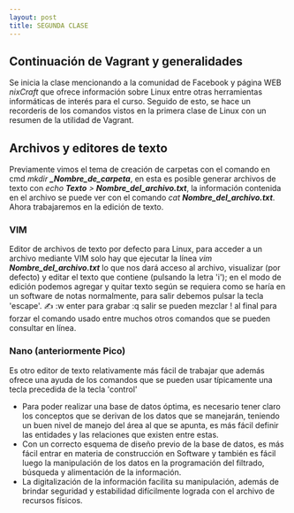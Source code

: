 ```yaml
---
layout: post
title: SEGUNDA CLASE
---
```

## Continuación de Vagrant y generalidades
Se inicia la clase mencionando a la comunidad de Facebook y página WEB *nixCraft* que ofrece información sobre Linux entre otras herramientas informáticas de interés para el curso.
Seguido de esto, se hace un recorderis de los comandos vistos en la primera clase de Linux con un resumen de la utilidad de Vagrant.

## Archivos y editores de texto
Previamente vimos el tema de creación de carpetas con el comando en cmd *mkdir **_Nombre_de_carpeta***, en esta es posible generar archivos de texto con *echo **Texto** > **Nombre_del_archivo.txt***, la información contenida en el archivo se puede ver con el comando *cat **Nombre_del_archivo.txt***. Ahora trabajaremos en la edición de texto.
### VIM
Editor de archivos de texto por defecto para Linux, para acceder a un archivo mediante VIM solo hay que ejecutar la línea *vim **Nombre_del_archivo.txt*** lo que nos dará acceso al archivo, visualizar (por defecto) y editar el texto que contiene (pulsando la letra 'i'); en el modo de edición podemos agregar y quitar texto según se requiera como se haría en un software de notas normalmente, para salir debemos pulsar la tecla 'escape'. ✍️ :w enter para grabar :q salir se pueden mezclar ! al final para forzar el comando usado entre muchos otros comandos que se pueden consultar en línea.
### Nano (anteriormente Pico)
Es otro editor de texto relativamente más fácil de trabajar que además ofrece una ayuda de los comandos que se pueden usar típicamente una tecla precedida de la tecla 'control'

*	Para poder realizar una base de datos óptima, es necesario tener claro los conceptos que se derivan de los datos que se manejarán, teniendo un buen nivel de manejo del área
al que se apunta, es más fácil definir las entidades y las relaciones que existen entre estas.
*	Con un correcto esquema de diseño previo de la base de datos, es más fácil entrar en materia de construcción en Software y también es fácil luego la manipulación de los datos
en la programación del filtrado, búsqueda y alimentación de la información.
*	La digitalización de la información facilita su manipulación, además de brindar seguridad y estabilidad difícilmente lograda con el archivo de recursos físicos.
